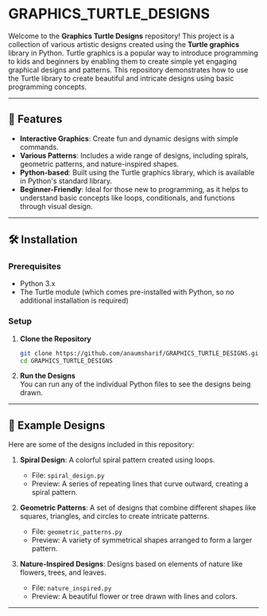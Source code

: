 # GRAPHICS_TURTLE_DESIGNS  

Welcome to the **Graphics Turtle Designs** repository! This project is a collection of various artistic designs created using the **Turtle graphics** library in Python. Turtle graphics is a popular way to introduce programming to kids and beginners by enabling them to create simple yet engaging graphical designs and patterns. This repository demonstrates how to use the Turtle library to create beautiful and intricate designs using basic programming concepts.

---

## 🚀 Features  

- **Interactive Graphics**: Create fun and dynamic designs with simple commands.  
- **Various Patterns**: Includes a wide range of designs, including spirals, geometric patterns, and nature-inspired shapes.  
- **Python-based**: Built using the Turtle graphics library, which is available in Python's standard library.  
- **Beginner-Friendly**: Ideal for those new to programming, as it helps to understand basic concepts like loops, conditionals, and functions through visual design.  

---

## 🛠️ Installation  

### Prerequisites  
- Python 3.x
- The Turtle module (which comes pre-installed with Python, so no additional installation is required)

### Setup  
1. **Clone the Repository**  
   ```bash  
   git clone https://github.com/anaumsharif/GRAPHICS_TURTLE_DESIGNS.git  
   cd GRAPHICS_TURTLE_DESIGNS  
   ```

2. **Run the Designs**  
   You can run any of the individual Python files to see the designs being drawn.  



---

## 🎨 Example Designs  

Here are some of the designs included in this repository:  

1. **Spiral Design**: A colorful spiral pattern created using loops.
   - File: `spiral_design.py`
   - Preview: A series of repeating lines that curve outward, creating a spiral pattern.

2. **Geometric Patterns**: A set of designs that combine different shapes like squares, triangles, and circles to create intricate patterns.
   - File: `geometric_patterns.py`
   - Preview: A variety of symmetrical shapes arranged to form a larger pattern.

3. **Nature-Inspired Designs**: Designs based on elements of nature like flowers, trees, and leaves.
   - File: `nature_inspired.py`
   - Preview: A beautiful flower or tree drawn with lines and colors.

---

